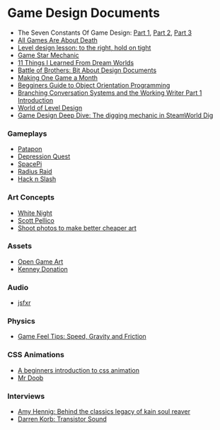 Game Design Documents
=====================


- The Seven Constants Of Game Design: [Part 1](http://techcrunch.com/2014/07/20/constants-of-game-design-1/), [Part 2](http://techcrunch.com/2014/07/27/constants-of-game-design-2/), [Part 3](http://techcrunch.com/2014/08/03/constants-of-game-design-3/)  
- [All Games Are About Death](http://www.whatgamesare.com/2011/05/all-games-are-about-death-fundamentals.html)
- [Level design lesson: to the right, hold on tight](http://auntiepixelante.com/?p=465)  
- [Game Star Mechanic](http://gamestarmechanic.com/)
- [11 Things I Learned From Dream Worlds](http://www.worldofleveldesign.com/categories/game_environments_design/11-things-i-learned-from-dream-worlds.php)
- [Battle of Brothers: Bit About Design Documents](http://battleofbrothers.com/sirryan/a-bit-about-design-documents)
- [Making One Game a Month](http://gamedevelopment.tutsplus.com/articles/1gam-how-to-succeed-at-making-one-game-a-month--gamedev-3695)
- [Begginers Guide to Object Orientation Programming](http://gamedevelopment.tutsplus.com/series/beginners-guide-to-oop--gamedev-12703)
- [Branching Conversation Systems and the Working Writer Part 1 Introduction](http://gamasutra.com/blogs/AlexanderFreed/20140902/224609/Branching_Conversation_Systems_and_the_Working_Writer_Part_1_Introduction.php)
- [World of Level Design](http://www.worldofleveldesign.com/)
- [Game Design Deep Dive: The digging mechanic in SteamWorld Dig](http://www.gamasutra.com/view/news/225257/Game_Design_Deep_Dive_The_digging_mechanic_in_SteamWorld_Dig.php)


### Gameplays

- [Patapon](https://www.youtube.com/watch?v=lp173Si-XZM)
- [Depression Quest](http://www.depressionquest.com/)
- [SpacePi](http://2012.js13kgames.com/entries/spacepi)
- [Radius Raid](http://2013.js13kgames.com/entries/radius-raid)
- [Hack n Slash](http://store.steampowered.com/app/246070/)

### Art Concepts

- [White Night](http://osome-studio.com/some-rough/)
- [Scott Pellico](http://appylon.weebly.com/)
- [Shoot photos to make better cheaper art](http://gamasutra.com/blogs/JunxueLi/20140904/224837/2D_games_Shoot_photos_to_make_better__cheaper_art_Part_1.php)

### Assets

- [Open Game Art](http://opengameart.org/users/kenney)
- [Kenney Donation](http://kenney.itch.io/kenney-donation)

### Audio

- [jsfxr](http://github.grumdrig.com/jsfxr/)

### Physics

- [Game Feel Tips: Speed, Gravity and Friction](http://gamasutra.com/blogs/MarkVenturelli/20140821/223866/Game_Feel_Tips_II_Speed_Gravity_Friction.php)

### CSS Animations

- [A beginners introduction to css animation](http://webdesign.tutsplus.com/tutorials/a-beginners-introduction-to-css-animation--cms-21068)
- [Mr Doob](http://mrdoob.com/)


### Interviews

- [Amy Hennig: Behind the classics legacy of kain soul reaver](http://blog.eu.playstation.com/2012/10/12/behind-the-classics-legacy-of-kain-soul-reaver/)
- [Darren Korb: Transistor Sound](http://categoryvideogames.podbean.com/e/an-interview-with-darren-korb-transistor/#.U-u6K-Efcrk.twitter)
